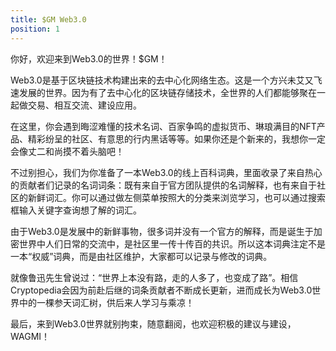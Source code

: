 ```yaml
---
title: $GM Web3.0
position: 1
---
```


你好，欢迎来到Web3.0的世界！$GM！

Web3.0是基于区块链技术构建出来的去中心化网络生态。这是一个方兴未艾又飞速发展的世界。因为有了去中心化的区块链存储技术，全世界的人们都能够聚在一起做交易、相互交流、建设应用。

在这里，你会遇到晦涩难懂的技术名词、百家争鸣的虚拟货币、琳琅满目的NFT产品、精彩纷呈的社区、有意思的行内黑话等等。如果你还是个新来的，我想你一定会像丈二和尚摸不着头脑吧！

不过别担心，我们为你准备了一本Web3.0的线上百科词典，里面收录了来自热心的贡献者们记录的名词词条：既有来自于官方团队提供的名词解释，也有来自于社区的新鲜词汇。你可以通过做左侧菜单按照大的分类来浏览学习，也可以通过搜索框输入关键字查询想了解的词汇。

由于Web3.0是发展中的新鲜事物，很多词并没有一个官方的解释，而是诞生于加密世界中人们日常的交流中，是社区里一传十传百的共识。所以这本词典注定不是一本“权威”词典，而是由社区维护，大家都可以记录与修改的词典。

就像鲁迅先生曾说过：“世界上本没有路，走的人多了，也变成了路”。相信Cryptopedia会因为前赴后继的词条贡献者不断成长更新，进而成长为Web3.0世界中的一棵参天词汇树，供后来人学习与乘凉！

最后，来到Web3.0世界就别拘束，随意翻阅，也欢迎积极的建议与建设，WAGMI！

